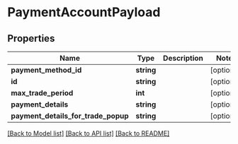 # PaymentAccountPayload

## Properties
Name | Type | Description | Notes
------------ | ------------- | ------------- | -------------
**payment_method_id** | **string** |  | [optional] 
**id** | **string** |  | [optional] 
**max_trade_period** | **int** |  | [optional] 
**payment_details** | **string** |  | [optional] 
**payment_details_for_trade_popup** | **string** |  | [optional] 

[[Back to Model list]](../README.md#documentation-for-models) [[Back to API list]](../README.md#documentation-for-api-endpoints) [[Back to README]](../README.md)


